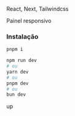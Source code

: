 React, Next, Tailwindcss

Painel responsivo

### Instalação

```bash
pnpm i
```

```bash
npm run dev
# ou
yarn dev
# ou
pnpm dev
# ou
bun dev
```

up